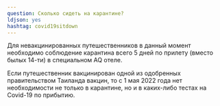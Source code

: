 ```yaml
---
question: Сколько сидеть на карантине?
ldjson: yes
hashtag: covid19sitdown
---
```


Для невакцинированных путешественников в данный момент необходимо соблюдение карантина всего 5 дней по прилету (вместо былых 14-ти) в специальном AQ отеле. 

Если путешественник вакцинирован одной из одобренных правительством Таиланда вакцин, то с 1 мая 2022 года нет необходимости не только в карантине, но и в каких-либо тестах на Covid-19 по прибытию.
